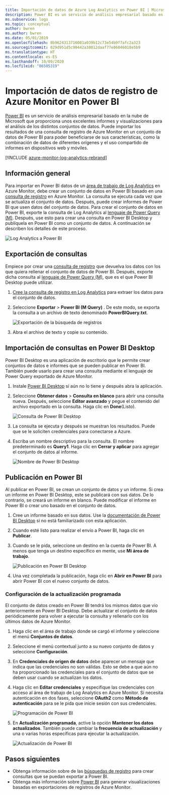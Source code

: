```yaml
---
title: Importación de datos de Azure Log Analytics en Power BI | Microsoft Docs
description: Power BI es un servicio de análisis empresarial basado en la nube de Microsoft que proporciona unos excelentes informes y visualizaciones para el análisis de los distintos conjuntos de datos.  En este artículo se describe cómo configurar e importar datos de Log Analytics en Power BI y cómo configurarlos para que se actualicen automáticamente.
ms.subservice: logs
ms.topic: conceptual
author: bwren
ms.author: bwren
ms.date: 05/01/2019
ms.openlocfilehash: 8b9624313716081a039b12c73e54b9f7afc2a323
ms.sourcegitcommit: 829d951d5c90442a38012daaf77e86046018e5b9
ms.translationtype: HT
ms.contentlocale: es-ES
ms.lasthandoff: 10/09/2020
ms.locfileid: "86505319"
---
```

# <a name="import-azure-monitor-log-data-into-power-bi"></a>Importación de datos de registro de Azure Monitor en Power BI


[Power BI](https://powerbi.microsoft.com/documentation/powerbi-service-get-started/) es un servicio de análisis empresarial basado en la nube de Microsoft que proporciona unos excelentes informes y visualizaciones para el análisis de los distintos conjuntos de datos.  Puede importar los resultados de una consulta de registro de Azure Monitor en un conjunto de datos de Power BI para poder beneficiarse de sus características, como la combinación de datos de diferentes orígenes y el uso compartido de informes en dispositivos web y móviles.

[!INCLUDE [azure-monitor-log-analytics-rebrand](../../../includes/azure-monitor-log-analytics-rebrand.md)]

## <a name="overview"></a>Información general
Para importar en Power BI datos de un [área de trabajo de Log Analytics](manage-access.md) en Azure Monitor, debe crear un conjunto de datos en Power BI basado en una [consulta de registro](../log-query/log-query-overview.md) en Azure Monitor.  La consulta se ejecuta cada vez que se actualiza el conjunto de datos.  Después, puede crear informes de Power BI que usen datos del conjunto de datos.  Para crear el conjunto de datos en Power BI, exporte la consulta de Log Analytics al [lenguaje de Power Query (M)](/powerquery-m/power-query-m-language-specification).  Después, use esto para crear una consulta en Power BI Desktop y publíquela en Power BI como un conjunto de datos.  A continuación se describen los detalles de este proceso.

![Log Analytics a Power BI](media/powerbi/overview.png)

## <a name="export-query"></a>Exportación de consultas
Empiece por crear una [consulta de registro](../log-query/log-query-overview.md) que devuelva los datos con los que quiera rellenar el conjunto de datos de Power BI.  Después, exporte dicha consulta al [lenguaje de Power Query (M)](/powerquery-m/power-query-m-language-specification), que es el que Power BI Desktop puede utilizar.

1. [Cree la consulta de registro en Log Analytics](../log-query/get-started-portal.md) para extraer los datos para el conjunto de datos.
2. Seleccione **Exportar** > **Power BI (M Query)** .  De este modo, se exporta la consulta a un archivo de texto denominado **PowerBIQuery.txt**. 

    ![Exportación de la búsqueda de registros](media/powerbi/export-analytics.png)

3. Abra el archivo de texto y copie su contenido.

## <a name="import-query-into-power-bi-desktop"></a>Importación de consultas en Power BI Desktop
Power BI Desktop es una aplicación de escritorio que le permite crear conjuntos de datos e informes que se pueden publicar en Power BI.  También puede usarlo para crear una consulta mediante el lenguaje de Power Query exportado de Azure Monitor. 

1. Instale [Power BI Desktop](https://powerbi.microsoft.com/desktop/) si aún no lo tiene y después abra la aplicación.
2. Seleccione **Obtener datos** > **Consulta en blanco** para abrir una consulta nueva.  Después, seleccione **Editor avanzado** y pegue el contenido del archivo exportado en la consulta. Haga clic en **Done**(Listo).

    ![Consulta de Power BI Desktop](media/powerbi/desktop-new-query.png)

5. La consulta se ejecuta y después se muestran los resultados.  Puede que se le soliciten credenciales para conectarse a Azure.  
6. Escriba un nombre descriptivo para la consulta.  El nombre predeterminado es **Query1**. Haga clic en **Cerrar y aplicar** para agregar el conjunto de datos al informe.

    ![Nombre de Power BI Desktop](media/powerbi/desktop-results.png)



## <a name="publish-to-power-bi"></a>Publicación en Power BI
Al publicar en Power BI, se crean un conjunto de datos y un informe.  Si crea un informe en Power BI Desktop, este se publicará con sus datos.  De lo contrario, se creará un informe en blanco.  Puede modificar el informe en Power BI o crear uno basado en el conjunto de datos.

1. Cree un informe basado en sus datos.  Use la [documentación de Power BI Desktop](/power-bi/desktop-report-view) si no está familiarizado con esta aplicación.  
1. Cuando esté listo para realizar el envío a Power BI, haga clic en **Publicar**.  
1. Cuando se le pida, seleccione un destino en la cuenta de Power BI.  A menos que tenga un destino específico en mente, use **Mi área de trabajo**.

    ![Publicación en Power BI Desktop](media/powerbi/desktop-publish.png)

1. Una vez completada la publicación, haga clic en **Abrir en Power BI** para abrir Power BI con el nuevo conjunto de datos.


### <a name="configure-scheduled-refresh"></a>Configuración de la actualización programada
El conjunto de datos creado en Power BI tendrá los mismos datos que vio anteriormente en Power BI Desktop.  Debe actualizar el conjunto de datos periódicamente para volver a ejecutar la consulta y rellenarlo con los últimos datos de Azure Monitor.  

1. Haga clic en el área de trabajo donde se cargó el informe y seleccione el menú **Conjuntos de datos**. 
1. Seleccione el menú contextual junto a su nuevo conjunto de datos y seleccione **Configuración**. 
1. En **Credenciales de origen de datos** debe aparecer un mensaje que indica que las credenciales no son válidas.  Esto se debe a que aún no ha proporcionado las credenciales para el conjunto de datos que se deben usar cuando se actualizan los datos.  
1. Haga clic en **Editar credenciales** y especifique las credenciales con acceso al área de trabajo de Log Analytics en Azure Monitor. Si necesita autenticación en dos fases, seleccione **OAuth2** como **Método de autenticación** para se le pida que inicie sesión con sus credenciales.

    ![Programación de Power BI](media/powerbi/powerbi-schedule.png)

5. En **Actualización programada**, active la opción **Mantener los datos actualizados**.  También puede cambiar la **frecuencia de actualización** y una o varias horas específicas para ejecutar la actualización.

    ![Actualización de Power BI](media/powerbi/powerbi-schedule-refresh.png)



## <a name="next-steps"></a>Pasos siguientes
* Obtenga información sobre de las [búsquedas de registro](../log-query/log-query-overview.md) para crear consultas que se puedan exportar a Power BI.
* Obtenga más información sobre [Power BI](https://powerbi.microsoft.com) para generar visualizaciones basadas en exportaciones de registros de Azure Monitor.
